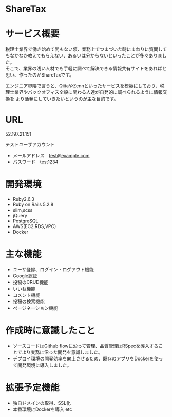 # ShareTax
# サービス概要

税理士業界で働き始めて間もない頃、業務上でつまづいた時にまわりに質問してもなかなか教えてもらえない、あるいは分からないといったことが多々ありました。　　　　　　　　　　　　　　　　　　　　　　　　　　　　　　　　　　　　　　　　　　　　　　　　　　　　　　　　　　　　　　　　　　　　　　　　　　　　　　　　　　　　　
そこで、業界の浅い人材でも手軽に調べて解決できる情報共有サイトをあればと思い、作ったのがShareTaxです。

エンジニア界隈で言うと、QiitaやZennといったサービスを模範にしており、税理士業界やバックオフィス全般に関わる人達が自発的に調べられるように情報交換を
より活発にしていきたいというのが主な目的です。

# URL
52.197.21.151

テストユーザアカウント
* メールアドレス　test@example.com
* パスワード　test1234

# 開発環境

* Ruby2.6.3
* Ruby on Rails 5.2.8
* slim,scss
* jQuery
* PostgreSQL
* AWS(EC2,RDS,VPC)
* Docker

# 主な機能

* ユーザ登録、ログイン・ログアウト機能
* Google認証
* 投稿のCRUD機能
* いいね機能
* コメント機能
* 投稿の検索機能
* ページネーション機能

# 作成時に意識したこと
* ソースコードはGithub flowに沿って管理、品質管理はRSpecを導入することでより実務に沿った開発を意識しました。
* デプロイ環境の開発効率を向上させるため、既存のアプリをDockerを使って開発環境に導入しました。

# 拡張予定機能
* 独自ドメインの取得、SSL化
* 本番環境にDockerを導入 etc
